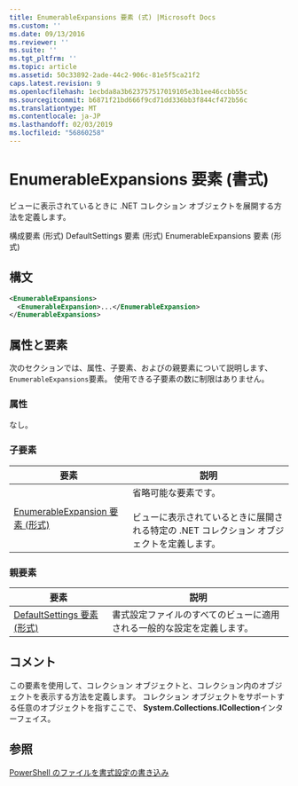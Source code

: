 ```yaml
---
title: EnumerableExpansions 要素 (式) |Microsoft Docs
ms.custom: ''
ms.date: 09/13/2016
ms.reviewer: ''
ms.suite: ''
ms.tgt_pltfrm: ''
ms.topic: article
ms.assetid: 50c33892-2ade-44c2-906c-81e5f5ca21f2
caps.latest.revision: 9
ms.openlocfilehash: 1ecbda8a3b623757517019105e3b1ee46ccbb55c
ms.sourcegitcommit: b6871f21bd666f9cd71dd336bb3f844cf472b56c
ms.translationtype: MT
ms.contentlocale: ja-JP
ms.lasthandoff: 02/03/2019
ms.locfileid: "56860258"
---
```

# <a name="enumerableexpansions-element-format"></a>EnumerableExpansions 要素 (書式)

ビューに表示されているときに .NET コレクション オブジェクトを展開する方法を定義します。

構成要素 (形式) DefaultSettings 要素 (形式) EnumerableExpansions 要素 (形式)

## <a name="syntax"></a>構文

```xml
<EnumerableExpansions>
  <EnumerableExpansion>...</EnumerableExpansion>
</EnumerableExpansions>
```

## <a name="attributes-and-elements"></a>属性と要素

次のセクションでは、属性、子要素、およびの親要素について説明します、`EnumerableExpansions`要素。 使用できる子要素の数に制限はありません。

### <a name="attributes"></a>属性

なし。

### <a name="child-elements"></a>子要素

|要素|説明|
|-------------|-----------------|
|[EnumerableExpansion 要素 (形式)](./enumerableexpansion-element-format.md)|省略可能な要素です。<br /><br /> ビューに表示されているときに展開される特定の .NET コレクション オブジェクトを定義します。|

### <a name="parent-elements"></a>親要素

|要素|説明|
|-------------|-----------------|
|[DefaultSettings 要素 (形式)](./defaultsettings-element-format.md)|書式設定ファイルのすべてのビューに適用される一般的な設定を定義します。|

## <a name="remarks"></a>コメント

この要素を使用して、コレクション オブジェクトと、コレクション内のオブジェクトを表示する方法を定義します。 コレクション オブジェクトをサポートする任意のオブジェクトを指すここで、 **System.Collections.ICollection**インターフェイス。

## <a name="see-also"></a>参照

[PowerShell のファイルを書式設定の書き込み](./writing-a-powershell-formatting-file.md)
